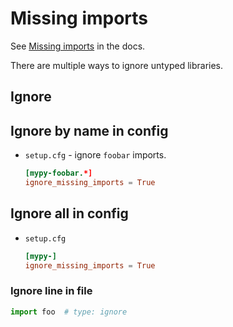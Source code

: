 # Missing imports


See [Missing imports](https://mypy.readthedocs.io/en/stable/running_mypy.html#missing-imports) in the docs.

There are multiple ways to ignore untyped libraries.


## Ignore

## Ignore by name in config

- `setup.cfg` - ignore `foobar` imports.
    ```toml
    [mypy-foobar.*]
    ignore_missing_imports = True
    ```

## Ignore all in config

- `setup.cfg`
    ```toml
    [mypy-]
    ignore_missing_imports = True
    ```

### Ignore line in file

```python
import foo  # type: ignore
```
